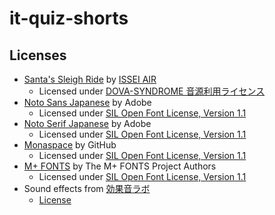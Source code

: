 # it-quiz-shorts

## Licenses

* [Santa's Sleigh Ride](https://dova-s.jp/bgm/play21688.html) by [ISSEI AIR](https://dova-s.jp/_contents/author/profile321.html)
  * Licensed under [DOVA-SYNDROME 音源利用ライセンス](https://dova-s.jp/_contents/license/)
* [Noto Sans Japanese](https://fonts.google.com/noto/specimen/Noto+Sans+JP) by Adobe
  * Licensed under [SIL Open Font License, Version 1.1](https://fonts.google.com/noto/specimen/Noto+Sans+JP/license)
* [Noto Serif Japanese](https://fonts.google.com/noto/specimen/Noto+Serif+JP) by Adobe
  * Licensed under [SIL Open Font License, Version 1.1](https://fonts.google.com/noto/specimen/Noto+Serif+JP/license)
* [Monaspace](https://monaspace.githubnext.com/) by GitHub
  * Licensed under [SIL Open Font License, Version 1.1](https://github.com/githubnext/monaspace/blob/main/LICENSE)
* [M+ FONTS](https://mplusfonts.github.io/) by The M+ FONTS Project Authors
  * Licensed under [SIL Open Font License, Version 1.1](https://github.com/coz-m/MPLUS_FONTS/blob/master/OFL.txt)
* Sound effects from [効果音ラボ](https://soundeffect-lab.info/)
  * [License](https://soundeffect-lab.info/faq/)
